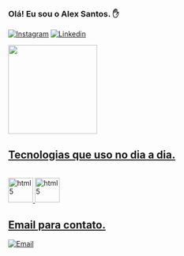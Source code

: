 ### Olá! Eu sou o Alex Santos. ✋

[![Instagram](https://img.shields.io/badge/Instagram-E4405F?style=for-the-badge&logo=instagram&logoColor=white)](https://www.instagram.com/alexedu_/)
[![Linkedin](https://img.shields.io/badge/LinkedIn-0077B5?style=for-the-badge&logo=linkedin&logoColor=white)](https://www.linkedin.com/in/alex-eduardo-dos-santos-523a93203/)



<div> <a href="https://github.com/alexedux"> <img height="180em" src="https://github-readme-stats.vercel.app/api?username=alexedux&show_icons=true&theme=dracula&include_all_commits=true&count_private=true"/> </div>

## Tecnologias que uso no dia a dia.

<div style = "display: inline_block"><br/><img aling = "center" alt="html5" src="https://cdn.jsdelivr.net/gh/devicons/devicon/icons/python/python-original-wordmark.svg" width="50" height="50"/> <img aling = "center" alt="html5" src="https://cdn.jsdelivr.net/gh/devicons/devicon/icons/mysql/mysql-original-wordmark.svg" width="50" height="50" /> 


## Email para contato.

[![Email](https://img.shields.io/badge/Gmail-D14836?style=for-the-badge&logo=gmail&logoColor=white)](alexxedux@gmail.com)
